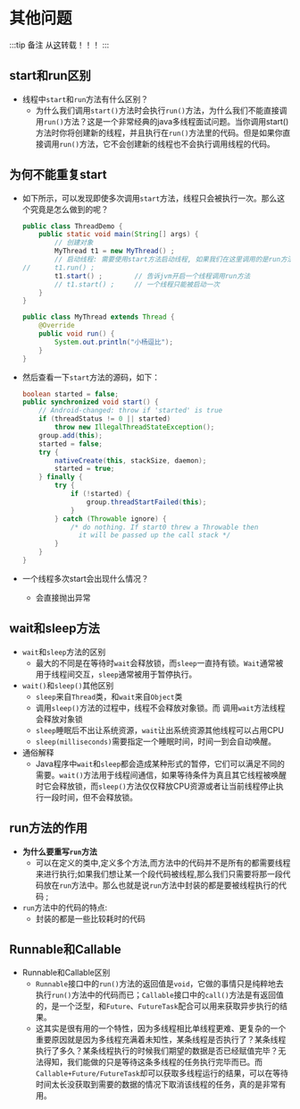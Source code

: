 # 其他问题

:::tip 备注
从[这](https://github.com/yangchong211/YCBlogs)转载！！！
:::

## start和run区别
- 线程中```start```和```run```方法有什么区别？
    - 为什么我们调用```start()```方法时会执行```run()```方法，为什么我们不能直接调用```run()```方法？这是一个非常经典的java多线程面试问题。当你调用start()方法时你将创建新的线程，并且执行在```run()```方法里的代码。但是如果你直接调用```run()```方法，它不会创建新的线程也不会执行调用线程的代码。


## 为何不能重复start
- 如下所示，可以发现即使多次调用```start```方法，线程只会被执行一次。那么这个究竟是怎么做到的呢？
    ``` java
    public class ThreadDemo {
    	public static void main(String[] args) {
    		// 创建对象
    		MyThread t1 = new MyThread() ;
    		// 启动线程: 需要使用start方法启动线程, 如果我们在这里调用的是run方法,那么我们只是把该方法作为普通方法进行执行
    //		t1.run() ;
    		t1.start() ;		// 告诉jvm开启一个线程调用run方法
    		// t1.start() ;		// 一个线程只能被启动一次
    	}
    }
    
    public class MyThread extends Thread {
    	@Override
    	public void run() {
    	    System.out.println("小杨逗比");
    	}
    }
    ```
- 然后查看一下```start```方法的源码，如下：
    ``` java
    boolean started = false;
    public synchronized void start() {
        // Android-changed: throw if 'started' is true
        if (threadStatus != 0 || started)
            throw new IllegalThreadStateException();
        group.add(this);
        started = false;
        try {
            nativeCreate(this, stackSize, daemon);
            started = true;
        } finally {
            try {
                if (!started) {
                    group.threadStartFailed(this);
                }
            } catch (Throwable ignore) {
                /* do nothing. If start0 threw a Throwable then
                  it will be passed up the call stack */
            }
        }
    }
    ```
- 一个线程多次start会出现什么情况？

    - 会直接抛出异常




## wait和sleep方法
- ```wait```和```sleep```方法的区别
    - 最大的不同是在等待时```wait```会释放锁，而```sleep```一直持有锁。```Wait```通常被用于线程间交互，```sleep```通常被用于暂停执行。
- ```wait()```和```sleep()```其他区别
    - ```sleep```来自```Thread```类，和```wait```来自```Object```类 
    - 调用```sleep()```方法的过程中，线程不会释放对象锁。而 调用```wait```方法线程会释放对象锁 
    - ```sleep```睡眠后不出让系统资源，```wait```让出系统资源其他线程可以占用CPU 
    - ```sleep(milliseconds)```需要指定一个睡眠时间，时间一到会自动唤醒。
- 通俗解释
    - Java程序中```wait```和```sleep```都会造成某种形式的暂停，它们可以满足不同的需要。```wait()```方法用于线程间通信，如果等待条件为真且其它线程被唤醒时它会释放锁，而```sleep()```方法仅仅释放CPU资源或者让当前线程停止执行一段时间，但不会释放锁。




## run方法的作用
- **为什么要重写```run```方法**
    - 可以在定义的类中,定义多个方法,而方法中的代码并不是所有的都需要线程来进行执行;如果我们想让某一个段代码被线程,那么我们只需要将那一段代码放在```run```方法中。那么也就是说```run```方法中封装的都是要被线程执行的代码 ; 
- ```run```方法中的代码的特点: 
    - 封装的都是一些比较耗时的代码



## Runnable和Callable
- Runnable和Callable区别
    - ```Runnable```接口中的```run()```方法的返回值是```void```，它做的事情只是纯粹地去执行```run()```方法中的代码而已；```Callable```接口中的```call()```方法是有返回值的，是一个泛型，和```Future```、```FutureTask```配合可以用来获取异步执行的结果。
    - 这其实是很有用的一个特性，因为多线程相比单线程更难、更复杂的一个重要原因就是因为多线程充满着未知性，某条线程是否执行了？某条线程执行了多久？某条线程执行的时候我们期望的数据是否已经赋值完毕？无法得知，我们能做的只是等待这条多线程的任务执行完毕而已。而```Callable+Future/FutureTask```却可以获取多线程运行的结果，可以在等待时间太长没获取到需要的数据的情况下取消该线程的任务，真的是非常有用。
